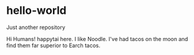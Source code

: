 # hello-world
Just another repository

Hi Humans!
happytai here. I like Noodle.
I've had tacos on the moon and find them far superior to Earch tacos.
